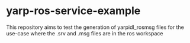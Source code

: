 # yarp-ros-service-example

This repository aims to test the generation of yarpidl_rosmsg files for the use-case where the .srv and .msg files are in the ros workspace
